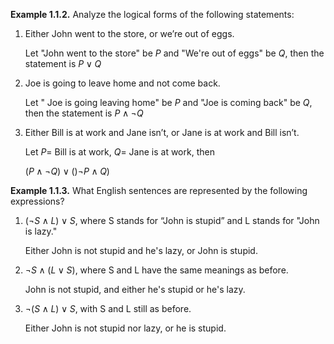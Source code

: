 **Example 1.1.2.** Analyze the logical forms of the following statements:
1. Either John went to the store, or we’re out of eggs.

    Let "John went to the store" be $P$ and "We're out of eggs" be $Q$, then the statement is $P\lor Q$

2. Joe is going to leave home and not come back.

    Let " Joe is going leaving home" be $P$ and "Joe is coming back" be $Q$, then the statement is $P\land \neg Q$

3. Either Bill is at work and Jane isn’t, or Jane is at work and Bill isn’t.

    Let $P=$ Bill is at work, $Q=$ Jane is at work, then

    $(P \land \neg Q )\lor () \neg P \land Q)$


**Example 1.1.3.** What English sentences are represented by the following
expressions?

1. $(\neg S \land L) \lor S$, where S stands for “John is stupid” and L stands for "John is lazy."
   
    Either John is not stupid and he's lazy, or John is stupid.

2. $\neg S \land (L \lor S)$, where S and L have the same meanings as before.

    John is not stupid, and either he's stupid or he's lazy.

3. $\neg(S \land L) \lor S$, with S and L still as before.

    Either John is not stupid nor lazy, or he is stupid.